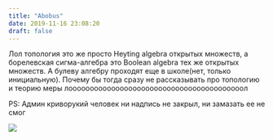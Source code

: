 ```yaml
---
title: "Abobus"
date: 2019-11-16 23:08:20
draft: false
---
```


Лол топология это же просто Heyting algebra открытых множеств, а борелевская сигма-алгебра это Boolean algebra тех же открытых множеств. А булеву алгебру проходят еще в школе(нет, только инициальную). Почему бы тогда сразу не рассказывать про топологию и теорию меры лооооооооооооооооооооооооооооооооооооооооол

PS: Админ криворукий человек ни надпись не закрыл, ни замазать ее не смог

![](https://sun9-1.userapi.com/impf/c854016/v854016496/16c5fa/SbYos_4nwlw.jpg?size=600x888&quality=96&sign=56cdb8a4d01fdcc59a925319695e7e98&c_uniq_tag=RPuNSyyqerUmwG5fEAqbrU_29xIMBLxD74WeWuWUB-U&type=album)
